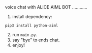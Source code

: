 voice chat with ALICE AIML BOT
............
1. install dependency:
```
pip3 install python-aiml
```
2. run  `main.py`.
3. say "bye" to ends chat.
4. enjoy!